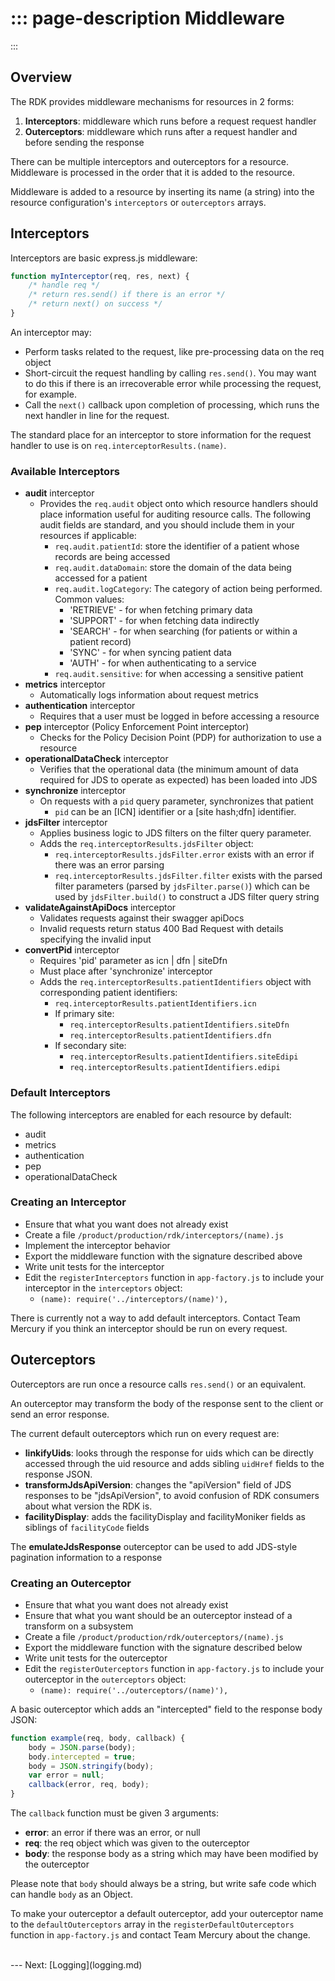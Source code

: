 ::: page-description
Middleware
==========
:::

## Overview
The RDK provides middleware mechanisms for resources in 2 forms:
 1. **Interceptors**: middleware which runs before a request request handler
 2. **Outerceptors**: middleware which runs after a request handler and before sending the response

There can be multiple interceptors and outerceptors for a resource. Middleware is processed in the order that it is added to the resource.

Middleware is added to a resource by inserting its name (a string) into the resource configuration's `interceptors` or `outerceptors` arrays.

## Interceptors
Interceptors are basic express.js middleware:
```JavaScript
function myInterceptor(req, res, next) {
    /* handle req */
    /* return res.send() if there is an error */
    /* return next() on success */
}
```
An interceptor may:
 * Perform tasks related to the request, like pre-processing data on the req object
 * Short-circuit the request handling by calling `res.send()`. You may want to do this if there is an irrecoverable error while processing the request, for example.
 * Call the `next()` callback upon completion of processing, which runs the next handler in line for the request.

The standard place for an interceptor to store information for the request handler to use is on `req.interceptorResults.(name)`.

### Available Interceptors
 * **audit** interceptor
    * Provides the `req.audit` object onto which resource handlers should place information useful for auditing resource calls. The following audit fields are standard, and you should include them in your resources if applicable:
        * `req.audit.patientId`: store the identifier of a patient whose records are being accessed
        * `req.audit.dataDomain`: store the domain of the data being accessed for a patient
        * `req.audit.logCategory`: The category of action being performed. Common values:
           * 'RETRIEVE' - for when fetching primary data
           * 'SUPPORT' - for when fetching data indirectly
           * 'SEARCH' - for when searching (for patients or within a patient record)
           * 'SYNC' - for when syncing patient data
           * 'AUTH' - for when authenticating to a service
        * `req.audit.sensitive`: for when accessing a sensitive patient
 * **metrics** interceptor
    * Automatically logs information about request metrics
 * **authentication** interceptor
    * Requires that a user must be logged in before accessing a resource
 * **pep** interceptor (Policy Enforcement Point interceptor)
    * Checks for the Policy Decision Point (PDP) for authorization to use a resource
 * **operationalDataCheck** interceptor
    * Verifies that the operational data (the minimum amount of data required for JDS to operate as expected) has been loaded into JDS
 * **synchronize** interceptor
    * On requests with a `pid` query parameter, synchronizes that patient
        * `pid` can be an [ICN] identifier or a [site hash;dfn] identifier.
 * **jdsFilter** interceptor
    * Applies business logic to JDS filters on the filter query parameter.
    * Adds the `req.interceptorResults.jdsFilter` object:
        * `req.interceptorResults.jdsFilter.error` exists with an error if there was an error parsing
        * `req.interceptorResults.jdsFilter.filter` exists with the parsed filter parameters (parsed by `jdsFilter.parse()`) which can be used by `jdsFilter.build()` to construct a JDS filter query string
 * **validateAgainstApiDocs** interceptor
     * Validates requests against their swagger apiDocs
     * Invalid requests return status 400 Bad Request with details specifying the invalid input
 * **convertPid** interceptor
     * Requires 'pid' parameter as icn | dfn | siteDfn
     * Must place after 'synchronize' interceptor
     * Adds the `req.interceptorResults.patientIdentifiers` object with corresponding patient identifiers:
        * `req.interceptorResults.patientIdentifiers.icn`
        * If primary site:
            * `req.interceptorResults.patientIdentifiers.siteDfn`
            * `req.interceptorResults.patientIdentifiers.dfn`
        * If secondary site:
            * `req.interceptorResults.patientIdentifiers.siteEdipi`
            * `req.interceptorResults.patientIdentifiers.edipi`

### Default Interceptors
The following interceptors are enabled for each resource by default:
 * audit
 * metrics
 * authentication
 * pep
 * operationalDataCheck

### Creating an Interceptor
 * Ensure that what you want does not already exist
 * Create a file `/product/production/rdk/interceptors/(name).js`
 * Implement the interceptor behavior
 * Export the middleware function with the signature described above
 * Write unit tests for the interceptor
 * Edit the `registerInterceptors` function in `app-factory.js` to include your interceptor in the `interceptors` object:
    * `(name): require('../interceptors/(name)'),`

There is currently not a way to add default interceptors. Contact Team Mercury if you think an interceptor should be run on every request.

## Outerceptors
Outerceptors are run once a resource calls `res.send()` or an equivalent.

An outerceptor may transform the body of the response sent to the client or send an error response.


The current default outerceptors which run on every request are:
 * **linkifyUids**: looks through the response for uids which can be directly accessed through the uid resource and adds sibling `uidHref` fields to the response JSON.
 * **transformJdsApiVersion**: changes the "apiVersion" field of JDS responses to be "jdsApiVersion", to avoid confusion of RDK consumers about what version the RDK is.
 * **facilityDisplay**: adds the facilityDisplay and facilityMoniker fields as siblings of `facilityCode` fields

The **emulateJdsResponse** outerceptor can be used to add JDS-style pagination information to a response

### Creating an Outerceptor
 * Ensure that what you want does not already exist
 * Ensure that what you want should be an outerceptor instead of a transform on a subsystem
 * Create a file `/product/production/rdk/outerceptors/(name).js`
 * Export the middleware function with the signature described below
 * Write unit tests for the outerceptor
 * Edit the `registerOuterceptors` function in `app-factory.js` to include your outerceptor in the `outerceptors` object:
    * `(name): require('../outerceptors/(name)'),`

A basic outerceptor which adds an "intercepted" field to the response body JSON:
```JavaScript
function example(req, body, callback) {
    body = JSON.parse(body);
    body.intercepted = true;
    body = JSON.stringify(body);
    var error = null;
    callback(error, req, body);
}
```

The `callback` function must be given 3 arguments:
 * **error**: an error if there was an error, or null
 * **req**: the req object which was given to the outerceptor
 * **body**: the response body as a string which may have been modified by the outerceptor

Please note that `body` should always be a string, but write safe code which can handle `body` as an Object.

To make your outerceptor a default outerceptor, add your outerceptor name to the `defaultOuterceptors` array in the `registerDefaultOuterceptors` function in `app-factory.js` and contact Team Mercury about the change.

<br />
---
Next: [Logging](logging.md)
